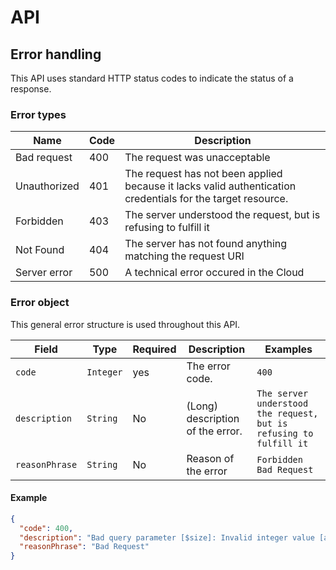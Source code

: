 # API

## Error handling

This API uses standard HTTP status codes to indicate the status of a response.

### Error types

| Name | Code |	Description |
|--- |--- |--- |
| Bad request | 400 | The request was unacceptable |
| Unauthorized | 401 | The request has not been applied because it lacks valid authentication credentials for the target resource. |
| Forbidden | 403 | The server understood the request, but is refusing to fulfill it |
| Not Found | 404 | The server has not found anything matching the request URI |
| Server error | 500 | A technical error occured in the Cloud |

### Error object

This general error structure is used throughout this API.

| Field | Type | Required | Description | Examples |
|--- |--- |--- |--- |--- |
| `code` | `Integer` | yes | The error code. | `400` |
| `description` | `String` | No | (Long) description of the error. | `The server understood the request, but is refusing to fulfill it` |
| `reasonPhrase` | `String` | No | Reason of the error | `Forbidden`<br>`Bad Request` |

#### Example

```json
{
  "code": 400,
  "description": "Bad query parameter [$size]: Invalid integer value [abc]",
  "reasonPhrase": "Bad Request"
}
```
